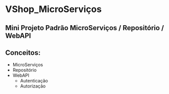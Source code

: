 # VShop_MicroServiços 

Mini Projeto Padrão MicroServiços / Repositório / WebAPI
--------------------------------------------------------

Conceitos:
----------

- MicroServiços
- Repositório
- WebAPI
  - Autenticação
  - Autorização
  

